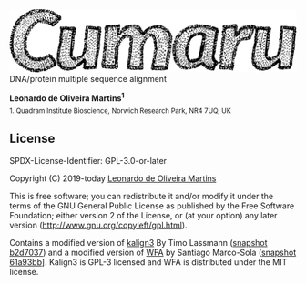 ![Cumaru](recipe/cumaru-text.png)
DNA/protein multiple sequence alignment


__Leonardo de Oliveira Martins<sup>1</sup>__
<br>
<sub>1. Quadram Institute Bioscience, Norwich Research Park, NR4 7UQ, UK</sub>


## License
SPDX-License-Identifier: GPL-3.0-or-later

Copyright (C) 2019-today  [Leonardo de Oliveira Martins](https://github.com/leomrtns)

This is free software; you can redistribute it and/or modify it under the terms of the GNU General Public
License as published by the Free Software Foundation; either version 2 of the License, or (at your option) any later
version (http://www.gnu.org/copyleft/gpl.html).

Contains a modified version of [kalign3](https://github.com/TimoLassmann/kalign) By Timo Lassmann 
([snapshot b2d7037](https://github.com/TimoLassmann/kalign/commit/b2d70375780b756dbec215d63839b8713d44174a)) and a
modified version of [WFA](https://github.com/smarco/WFA) by Santiago Marco-Sola 
([snapshot 61a93bb](https://github.com/smarco/WFA/commit/61a93bb3f1845e0409b04a7e178e5c6226f68f45)].
Kalign3 is GPL-3 licensed and WFA is distributed under the MIT license.

